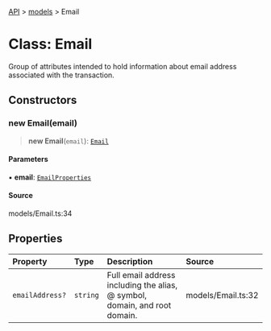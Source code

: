 [API](../../index.md) > [models](../index.md) > Email

# Class: Email

Group of attributes intended to hold information about email address associated with the transaction.

## Constructors

### new Email(email)

> **new Email**(`email`): [`Email`](Email.md)

#### Parameters

▪ **email**: [`EmailProperties`](../interfaces/EmailProperties.md)

#### Source

models/Email.ts:34

## Properties

| Property | Type | Description | Source |
| :------ | :------ | :------ | :------ |
| `emailAddress?` | `string` | Full email address including the alias, @ symbol, domain, and root domain. | models/Email.ts:32 |
